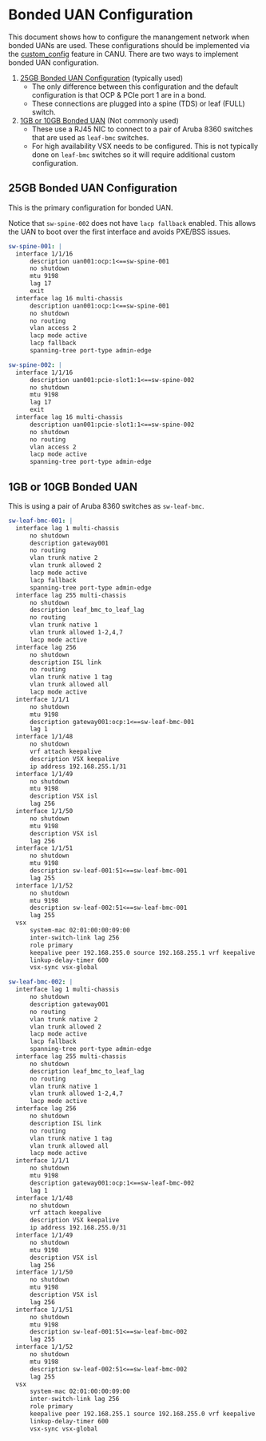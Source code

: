 # Bonded UAN Configuration

This document shows how to configure the manangement network when bonded UANs are used.
These configurations should be implemented via the [custom_config](canu/custom_config.md) feature in CANU.
There are two ways to implement bonded UAN configuration.

1. [25GB Bonded UAN Configuration](#25gb-bonded-uan-configuration) (typically used)
    - The only difference between this configuration and the default configuration is that OCP & PCIe port 1 are in a bond.
    - These connections are plugged into a spine (TDS) or leaf (FULL) switch.
2. [1GB or 10GB Bonded UAN](#1gb-or-10gb-bonded-uan) (Not commonly used)
    - These use a RJ45 NIC to connect to a pair of Aruba 8360 switches that are used as `leaf-bmc` switches.
    - For high availability VSX needs to be configured.  This is not typically done on `leaf-bmc` switches so it will require additional custom configuration.

## 25GB Bonded UAN Configuration

This is the primary configuration for bonded UAN.

Notice that `sw-spine-002` does not have `lacp fallback` enabled.  This allows the UAN to boot over the first interface and avoids PXE/BSS issues.

```yaml
sw-spine-001: |
  interface 1/1/16
      description uan001:ocp:1<==sw-spine-001
      no shutdown
      mtu 9198
      lag 17
      exit
  interface lag 16 multi-chassis
      description uan001:ocp:1<==sw-spine-001
      no shutdown
      no routing
      vlan access 2
      lacp mode active
      lacp fallback
      spanning-tree port-type admin-edge

sw-spine-002: |
  interface 1/1/16
      description uan001:pcie-slot1:1<==sw-spine-002
      no shutdown
      mtu 9198
      lag 17
      exit
  interface lag 16 multi-chassis
      description uan001:pcie-slot1:1<==sw-spine-002
      no shutdown
      no routing
      vlan access 2
      lacp mode active
      spanning-tree port-type admin-edge
```

## 1GB or 10GB Bonded UAN

This is using a pair of Aruba 8360 switches as `sw-leaf-bmc`.

```yaml
sw-leaf-bmc-001: |
  interface lag 1 multi-chassis
      no shutdown
      description gateway001
      no routing
      vlan trunk native 2
      vlan trunk allowed 2
      lacp mode active
      lacp fallback
      spanning-tree port-type admin-edge
  interface lag 255 multi-chassis
      no shutdown
      description leaf_bmc_to_leaf_lag
      no routing
      vlan trunk native 1
      vlan trunk allowed 1-2,4,7
      lacp mode active
  interface lag 256
      no shutdown
      description ISL link
      no routing
      vlan trunk native 1 tag
      vlan trunk allowed all
      lacp mode active
  interface 1/1/1
      no shutdown
      mtu 9198
      description gateway001:ocp:1<==sw-leaf-bmc-001
      lag 1
  interface 1/1/48
      no shutdown
      vrf attach keepalive
      description VSX keepalive
      ip address 192.168.255.1/31
  interface 1/1/49
      no shutdown
      mtu 9198
      description VSX isl
      lag 256
  interface 1/1/50
      no shutdown
      mtu 9198
      description VSX isl
      lag 256
  interface 1/1/51
      no shutdown
      mtu 9198
      description sw-leaf-001:51<==sw-leaf-bmc-001
      lag 255
  interface 1/1/52
      no shutdown
      mtu 9198
      description sw-leaf-002:51<==sw-leaf-bmc-001
      lag 255
  vsx
      system-mac 02:01:00:00:09:00
      inter-switch-link lag 256
      role primary
      keepalive peer 192.168.255.0 source 192.168.255.1 vrf keepalive
      linkup-delay-timer 600
      vsx-sync vsx-global

sw-leaf-bmc-002: |
  interface lag 1 multi-chassis
      no shutdown
      description gateway001
      no routing
      vlan trunk native 2
      vlan trunk allowed 2
      lacp mode active
      lacp fallback
      spanning-tree port-type admin-edge
  interface lag 255 multi-chassis
      no shutdown
      description leaf_bmc_to_leaf_lag
      no routing
      vlan trunk native 1
      vlan trunk allowed 1-2,4,7
      lacp mode active
  interface lag 256
      no shutdown
      description ISL link
      no routing
      vlan trunk native 1 tag
      vlan trunk allowed all
      lacp mode active
  interface 1/1/1
      no shutdown
      mtu 9198
      description gateway001:ocp:1<==sw-leaf-bmc-002
      lag 1
  interface 1/1/48
      no shutdown
      vrf attach keepalive
      description VSX keepalive
      ip address 192.168.255.0/31
  interface 1/1/49
      no shutdown
      mtu 9198
      description VSX isl
      lag 256
  interface 1/1/50
      no shutdown
      mtu 9198
      description VSX isl
      lag 256
  interface 1/1/51
      no shutdown
      mtu 9198
      description sw-leaf-001:51<==sw-leaf-bmc-002
      lag 255
  interface 1/1/52
      no shutdown
      mtu 9198
      description sw-leaf-002:51<==sw-leaf-bmc-002
      lag 255
  vsx
      system-mac 02:01:00:00:09:00
      inter-switch-link lag 256
      role primary
      keepalive peer 192.168.255.1 source 192.168.255.0 vrf keepalive
      linkup-delay-timer 600
      vsx-sync vsx-global
```